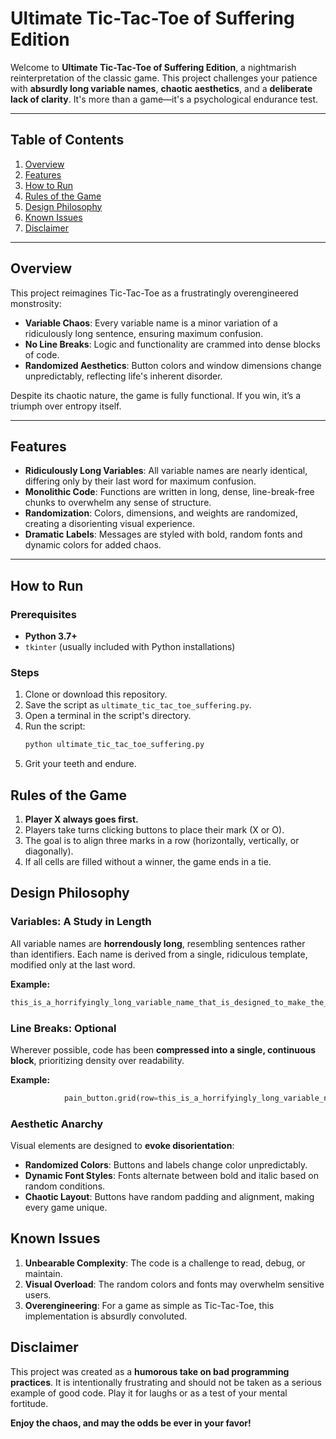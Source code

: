 # Ultimate Tic-Tac-Toe of Suffering Edition

Welcome to **Ultimate Tic-Tac-Toe of Suffering Edition**, a nightmarish reinterpretation of the classic game. This project challenges your patience with **absurdly long variable names**, **chaotic aesthetics**, and a **deliberate lack of clarity**. It's more than a game—it's a psychological endurance test.

---

## Table of Contents

1. [Overview](#overview)
2. [Features](#features)
3. [How to Run](#how-to-run)
4. [Rules of the Game](#rules-of-the-game)
5. [Design Philosophy](#design-philosophy)
6. [Known Issues](#known-issues)
7. [Disclaimer](#disclaimer)

---

## Overview

This project reimagines Tic-Tac-Toe as a frustratingly overengineered monstrosity:
- **Variable Chaos**: Every variable name is a minor variation of a ridiculously long sentence, ensuring maximum confusion.
- **No Line Breaks**: Logic and functionality are crammed into dense blocks of code.
- **Randomized Aesthetics**: Button colors and window dimensions change unpredictably, reflecting life's inherent disorder.

Despite its chaotic nature, the game is fully functional. If you win, it’s a triumph over entropy itself.

---

## Features

- **Ridiculously Long Variables**: All variable names are nearly identical, differing only by their last word for maximum confusion.
- **Monolithic Code**: Functions are written in long, dense, line-break-free chunks to overwhelm any sense of structure.
- **Randomization**: Colors, dimensions, and weights are randomized, creating a disorienting visual experience.
- **Dramatic Labels**: Messages are styled with bold, random fonts and dynamic colors for added chaos.

---

## How to Run

### Prerequisites

- **Python 3.7+**
- `tkinter` (usually included with Python installations)

### Steps

1. Clone or download this repository.
2. Save the script as `ultimate_tic_tac_toe_suffering.py`.
3. Open a terminal in the script's directory.
4. Run the script:
   ```bash
   python ultimate_tic_tac_toe_suffering.py
   ```
5. Grit your teeth and endure.

## Rules of the Game

1. **Player X always goes first.**
2. Players take turns clicking buttons to place their mark (X or O).
3. The goal is to align three marks in a row (horizontally, vertically, or diagonally).
4. If all cells are filled without a winner, the game ends in a tie.

## Design Philosophy

### Variables: A Study in Length
All variable names are **horrendously long**, resembling sentences rather than identifiers. Each name is derived from a single, ridiculous template, modified only at the last word.

**Example:**
```python
this_is_a_horrifyingly_long_variable_name_that_is_designed_to_make_the_code_completely_unreadable_and_utterly_painful_to_comprehend_even_for_the_most_patience_testing_of_programmers_BANANA_SUFFERING
```

### Line Breaks: Optional
Wherever possible, code has been **compressed into a single, continuous block**, prioritizing density over readability.

**Example:**
```python
            pain_button.grid(row=this_is_a_horrifyingly_long_variable_name_that_is_designed_to_make_the_code_completely_unreadable_and_utterly_painful_to_comprehend_even_for_the_most_patience_testing_of_programmers_cosmic_suffering_index // 3, column=this_is_a_horrifyingly_long_variable_name_that_is_designed_to_make_the_code_completely_unreadable_and_utterly_painful_to_comprehend_even_for_the_most_patience_testing_of_programmers_cosmic_suffering_index % 3, padx=this_is_a_horrifyingly_long_variable_name_that_is_designed_to_make_the_code_completely_unreadable_and_utterly_painful_to_comprehend_even_for_the_most_patience_testing_of_programmers_cosmic_suffering_index, pady=this_is_a_horrifyingly_long_variable_name_that_is_designed_to_make_the_code_completely_unreadable_and_utterly_painful_to_comprehend_even_for_the_most_patience_testing_of_programmers_cosmic_suffering_index, sticky="nsew" * (this_is_a_horrifyingly_long_variable_name_that_is_designed_to_make_the_code_completely_unreadable_and_utterly_painful_to_comprehend_even_for_the_most_patience_testing_of_programmers_cosmic_suffering_index + 1))
```

### Aesthetic Anarchy
Visual elements are designed to **evoke disorientation**:

- **Randomized Colors**: Buttons and labels change color unpredictably.
- **Dynamic Font Styles**: Fonts alternate between bold and italic based on random conditions.
- **Chaotic Layout**: Buttons have random padding and alignment, making every game unique.

## Known Issues

1. **Unbearable Complexity**: The code is a challenge to read, debug, or maintain.
2. **Visual Overload**: The random colors and fonts may overwhelm sensitive users.
3. **Overengineering**: For a game as simple as Tic-Tac-Toe, this implementation is absurdly convoluted.

## Disclaimer

This project was created as a **humorous take on bad programming practices**. It is intentionally frustrating and should not be taken as a serious example of good code. Play it for laughs or as a test of your mental fortitude.

**Enjoy the chaos, and may the odds be ever in your favor!**
